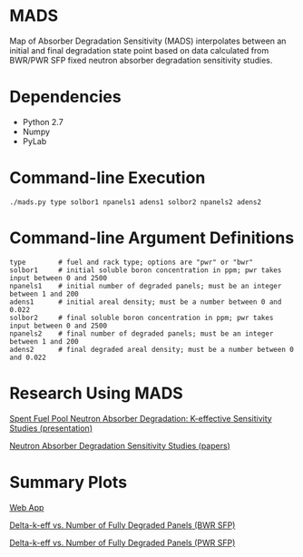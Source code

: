 MADS
====

Map of Absorber Degradation Sensitivity (MADS) interpolates between an initial and final degradation state point based on data calculated from BWR/PWR SFP fixed neutron absorber degradation sensitivity studies.

Dependencies
============

- Python 2.7
- Numpy
- PyLab

Command-line Execution
======================

```
./mads.py type solbor1 npanels1 adens1 solbor2 npanels2 adens2
```

Command-line Argument Definitions
=================================

```
type	    # fuel and rack type; options are "pwr" or "bwr"
solbor1		# initial soluble boron concentration in ppm; pwr takes input between 0 and 2500
npanels1	# initial number of degraded panels; must be an integer between 1 and 200
adens1		# initial areal density; must be a number between 0 and 0.022
solbor2		# final soluble boron concentration in ppm; pwr takes input between 0 and 2500
npanels2	# final number of degraded panels; must be an integer between 1 and 200
adens2		# final degraded areal density; must be a number between 0 and 0.022
```

Research Using MADS
===================

[Spent Fuel Pool Neutron Absorber Degradation: K-effective Sensitivity Studies (presentation)](http://amritpatel.github.io/MADS/slides/mads.html)

[Neutron Absorber Degradation Sensitivity Studies (papers)](https://adamsxt.nrc.gov/WorkplaceXT/getContent?id=release&vsId=%7BA059E301-B9D1-4D56-BC1E-AD0B0E108B18%7D&objectStoreName=Main.__.Library&objectType=document)

Summary Plots
=============

[Web App](https://amritpatel.shinyapps.io/MADS/)

[Delta-k-eff vs. Number of Fully Degraded Panels (BWR SFP)](http://rcharts.io/viewer/?ac77c1d20ad6893806b0#.U4M2VVhdWxw "View in rCharts Viewer")

[Delta-k-eff vs. Number of Fully Degraded Panels (PWR SFP)](http://rcharts.io/viewer/?117ca86a2d5d3f5fbf0a#.U4M251hdWxw "View in rCharts Viewer")

